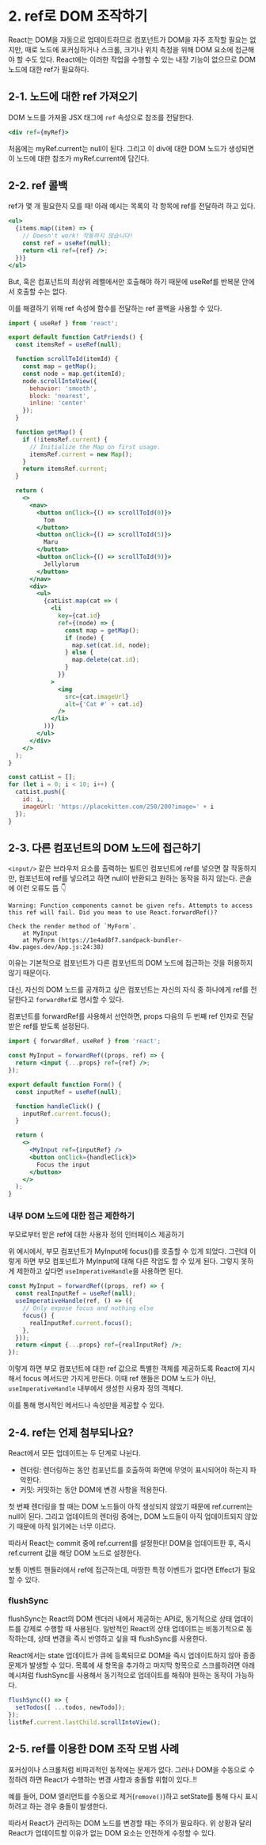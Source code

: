 
# 2. ref로 DOM 조작하기

React는 DOM을 자동으로 업데이트하므로 컴포넌트가 DOM을 자주 조작할 필요는 없지만,
때로 노드에 포커싱하거나 스크롤, 크기나 위치 측정을 위해 DOM 요소에 접근해야 할 수도 있다.
React에는 이러한 작업을 수행할 수 있는 내장 기능이 없으므로 DOM 노드에 대한 ref가 필요하다.

## 2-1. 노드에 대한 ref 가져오기

DOM 노드를 가져올 JSX 태그에 `ref` 속성으로 참조를 전달한다.

```jsx
<div ref={myRef}>
```

처음에는 myRef.current는 null이 된다.
그리고 이 div에 대한 DOM 노드가 생성되면 이 노드에 대한 참조가 myRef.current에 담긴다.

## 2-2. ref 콜백

ref가 몇 개 필요한지 모를 때!
아래 예시는 목록의 각 항목에 ref를 전달하려 하고 있다.

```jsx
<ul>
  {items.map((item) => {
    // Doesn't work! 작동하지 않습니다!
    const ref = useRef(null);
    return <li ref={ref} />;
  })}
</ul>
```

But, 훅은 컴포넌트의 최상위 레벨에서만 호출해야 하기 때문에 useRef를 반복문 안에서 호출할 수는 없다.

이를 해결하기 위해 ref 속성에 함수를 전달하는 ref 콜백을 사용할 수 있다.

```jsx
import { useRef } from 'react';

export default function CatFriends() {
  const itemsRef = useRef(null);

  function scrollToId(itemId) {
    const map = getMap();
    const node = map.get(itemId);
    node.scrollIntoView({
      behavior: 'smooth',
      block: 'nearest',
      inline: 'center'
    });
  }

  function getMap() {
    if (!itemsRef.current) {
      // Initialize the Map on first usage.
      itemsRef.current = new Map();
    }
    return itemsRef.current;
  }

  return (
    <>
      <nav>
        <button onClick={() => scrollToId(0)}>
          Tom
        </button>
        <button onClick={() => scrollToId(5)}>
          Maru
        </button>
        <button onClick={() => scrollToId(9)}>
          Jellylorum
        </button>
      </nav>
      <div>
        <ul>
          {catList.map(cat => (
            <li
              key={cat.id}
              ref={(node) => {
                const map = getMap();
                if (node) {
                  map.set(cat.id, node);
                } else {
                  map.delete(cat.id);
                }
              }}
            >
              <img
                src={cat.imageUrl}
                alt={'Cat #' + cat.id}
              />
            </li>
          ))}
        </ul>
      </div>
    </>
  );
}

const catList = [];
for (let i = 0; i < 10; i++) {
  catList.push({
    id: i,
    imageUrl: 'https://placekitten.com/250/200?image=' + i
  });
}
```

## 2-3. 다른 컴포넌트의 DOM 노드에 접근하기

`<input/>` 같은 브라우저 요소를 출력하는 빌트인 컴포넌트에 ref를 넣으면 잘 작동하지만,
컴포넌트에 ref를 넣으려고 하면 null이 반환되고 원하는 동작을 하지 않는다.
콘솔에 이런 오류도 뜸 👇

```
Warning: Function components cannot be given refs. Attempts to access this ref will fail. Did you mean to use React.forwardRef()?

Check the render method of `MyForm`.
    at MyInput
    at MyForm (https://1e4ad8f7.sandpack-bundler-4bw.pages.dev/App.js:24:38)
```

이유는
기본적으로 컴포넌트가 다른 컴포넌트의 DOM 노드에 접근하는 것을 허용하지 않기 때문이다.

대신, 자신의 DOM 노드를 공개하고 싶은 컴포넌트는 자신의 자식 중 하나에게 ref를 전달한다고 `forwardRef`로 명시할 수 있다.

컴포넌트를 forwardRef를 사용해서 선언하면, props 다음의 두 번째 ref 인자로 전달 받은 ref를 받도록 설정된다.
```jsx
import { forwardRef, useRef } from 'react';

const MyInput = forwardRef((props, ref) => {
  return <input {...props} ref={ref} />;
});

export default function Form() {
  const inputRef = useRef(null);

  function handleClick() {
    inputRef.current.focus();
  }

  return (
    <>
      <MyInput ref={inputRef} />
      <button onClick={handleClick}>
        Focus the input
      </button>
    </>
  );
}
```

### 내부 DOM 노드에 대한 접근 제한하기

부모로부터 받은 ref에 대한 사용자 정의 인터페이스 제공하기

위 예시에서, 부모 컴포넌트가 MyInput에 focus()를 호출할 수 있게 되었다.
그런데 이렇게 하면 부모 컴포넌트가 MyInput에 대해 다른 작업도 할 수 있게 된다.
그렇지 못하게 제한하고 싶다면 `useImperativeHandle`을 사용하면 된다.

```jsx
const MyInput = forwardRef((props, ref) => {
  const realInputRef = useRef(null);
  useImperativeHandle(ref, () => ({
    // Only expose focus and nothing else
    focus() {
      realInputRef.current.focus();
    },
  }));
  return <input {...props} ref={realInputRef} />;
});
```

이렇게 하면 부모 컴포넌트에 대한 ref 값으로 특별한 객체를 제공하도록 React에 지시해서
focus 메서드만 가지게 만든다.
이때 ref 핸들은 DOM 노드가 아닌, `useImperativeHandle` 내부에서 생성한 사용자 정의 객체다.

이를 통해 명시적인 메서드나 속성만을 제공할 수 있다.

## 2-4. ref는 언제 첨부되나요?

React에서 모든 업데이트는 두 단계로 나뉜다.

- 렌더링: 렌더링하는 동안 컴포넌트를 호출하여 화면에 무엇이 표시되어야 하는지 파악한다.
- 커밋: 커밋하는 동안 DOM에 변경 사항을 적용한다.

첫 번째 렌더링을 할 때는 DOM 노드들이 아직 생성되지 않았기 때문에 ref.current는 null이 된다.
그리고 업데이트의 렌더링 중에는, DOM 노드들이 아직 업데이트되지 않았기 때문에 아직 읽기에는 너무 이르다.

따라서 React는 commit 중에 ref.current를 설정한다!
DOM을 업데이트한 후, 즉시 ref.current 값을 해당 DOM 노드로 설정한다.

보통 이벤트 핸들러에서 ref에 접근하는데, 마땅한 특정 이벤트가 없다면 Effect가 필요할 수 있다.


### flushSync
flushSync는 React의 DOM 렌더러 내에서 제공하는 API로, 동기적으로 상태 업데이트를 강제로 수행할 때 사용된다.
일반적인 React의 상태 업데이트는 비동기적으로 동작하는데, 상태 변경을 즉시 반영하고 싶을 때 flushSync를 사용한다.

React에서는 state 업데이트가 큐에 등록되므로 DOM을 즉시 업데이트하지 않아 종종 문제가 발생할 수 있다.
목록에 새 항목을 추가하고 마지막 항목으로 스크롤하려면 아래 예시처럼 flushSync를 사용해서 동기적으로 업데이트를 해줘야 원하는 동작이 가능하다.

```js
flushSync(() => {
  setTodos([ ...todos, newTodo]);
});
listRef.current.lastChild.scrollIntoView();
```

## 2-5. ref를 이용한 DOM 조작 모범 사례

포커싱이나 스크롤처럼 비파괴적인 동작에는 문제가 없다.
그러나 DOM을 수동으로 수정하려 하면 React가 수행하는 변경 사항과 충돌할 위험이 있다..!!

예를 들어, DOM 엘리먼트를 수동으로 제거(`remove()`)하고 setState를 통해 다시 표시하려고 하는 경우 충돌이 발생한다.

따라서 React가 관리하는 DOM 노드를 변경할 때는 주의가 필요하다.
위 상황과 달리 React가 업데이트할 이유가 없는 DOM 요소는 안전하게 수정할 수 있다.
